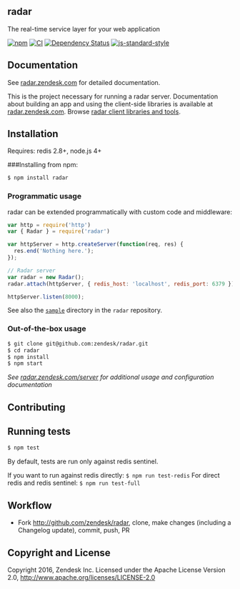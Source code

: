 ## radar

The real-time service layer for your web application

[![npm](https://img.shields.io/npm/v/radar.svg)](https://www.npmjs.com/package/radar)
[![CI](https://github.com/zendesk/radar/workflows/CI/badge.svg)](https://travis-ci.org/zendesk/radar)
[![Dependency Status](https://david-dm.org/zendesk/radar.svg)](https://david-dm.org/zendesk/radar)
[![js-standard-style](https://img.shields.io/badge/code%20style-standard-brightgreen.svg)](http://standardjs.com/)


## Documentation

See [radar.zendesk.com](http://radar.zendesk.com) for detailed documentation.

This is the project necessary for running a radar server. Documentation about building an app and using the client-side libraries is available at [radar.zendesk.com](http://radar.zendesk.com). Browse [radar client libraries and tools](https://github.com/zendesk?utf8=%E2%9C%93&query=radar).

## Installation
Requires: redis 2.8+, node.js 4+

###Installing from npm:

```sh
$ npm install radar
```


### Programmatic usage
radar can be extended programmatically with custom code and middleware:

```js
var http = require('http')
var { Radar } = require('radar')

var httpServer = http.createServer(function(req, res) {
  res.end('Nothing here.');
});

// Radar server
var radar = new Radar();
radar.attach(httpServer, { redis_host: 'localhost', redis_port: 6379 });

httpServer.listen(8000);
```

See also the [`sample`](https://github.com/zendesk/radar/tree/master/sample) directory in the `radar` repository.


### Out-of-the-box usage
```sh
$ git clone git@github.com:zendesk/radar.git
$ cd radar
$ npm install
$ npm start
```

*See [radar.zendesk.com/server](http://radar.zendesk.com/server) for additional usage and configuration documentation* 

## Contributing

## Running tests
```sh
$ npm test
```

By default, tests are run only against redis sentinel. 

If you want to run against redis directly: `$ npm run test-redis` 
For direct redis and redis sentinel: `$ npm run test-full`


## Workflow

- Fork http://github.com/zendesk/radar, clone, make changes (including a Changelog update), commit, push, PR


## Copyright and License

Copyright 2016, Zendesk Inc.
Licensed under the Apache License Version 2.0, http://www.apache.org/licenses/LICENSE-2.0
